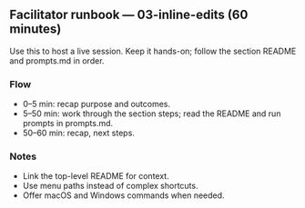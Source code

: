 ## Facilitator runbook — 03-inline-edits (60 minutes)

Use this to host a live session. Keep it hands-on; follow the section README and prompts.md in order.

### Flow
- 0–5 min: recap purpose and outcomes.
- 5–50 min: work through the section steps; read the README and run prompts in prompts.md.
- 50–60 min: recap, next steps.

### Notes
- Link the top-level README for context.
- Use menu paths instead of complex shortcuts.
- Offer macOS and Windows commands when needed.
